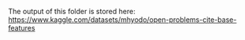 The output of this folder is stored here:  
https://www.kaggle.com/datasets/mhyodo/open-problems-cite-base-features
